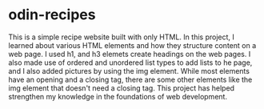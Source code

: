 # odin-recipes
This is a simple recipe website built with only HTML.
In this project, I learned about various HTML elements and how they structure content on a web page. I used h1, and h3 elemets create headings on the web pages. I also made use of ordered and unordered list types to add lists to he page, and I also added pictures by using the img element. While most elements have an opening and a closing tag, there are some other elements like the img element that doesn't need a closing tag. This project has helped strengthen my knowledge in the foundations of web development.